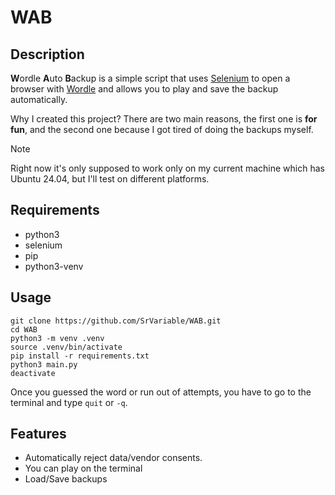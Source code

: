# WAB

## Description

**W**ordle **A**uto **B**ackup is a simple script that uses [Selenium](https://www.selenium.dev/) to open a browser with [Wordle](https://lapalabradeldia.com/) and allows you to play and save the backup automatically.

Why I created this project? There are two main reasons, the first one is **for fun**, and the second one because I got tired of doing the backups myself.

>[!NOTE]
>
> Right now it's only supposed to work only on my current machine which has Ubuntu 24.04, but I'll test on different platforms.

## Requirements

- python3
- selenium
- pip
- python3-venv

## Usage

```shell
git clone https://github.com/SrVariable/WAB.git
cd WAB
python3 -m venv .venv
source .venv/bin/activate
pip install -r requirements.txt
python3 main.py
deactivate
```

Once you guessed the word or run out of attempts, you have to go to the terminal and type `quit` or `-q`.

## Features

- Automatically reject data/vendor consents.
- You can play on the terminal
- Load/Save backups
